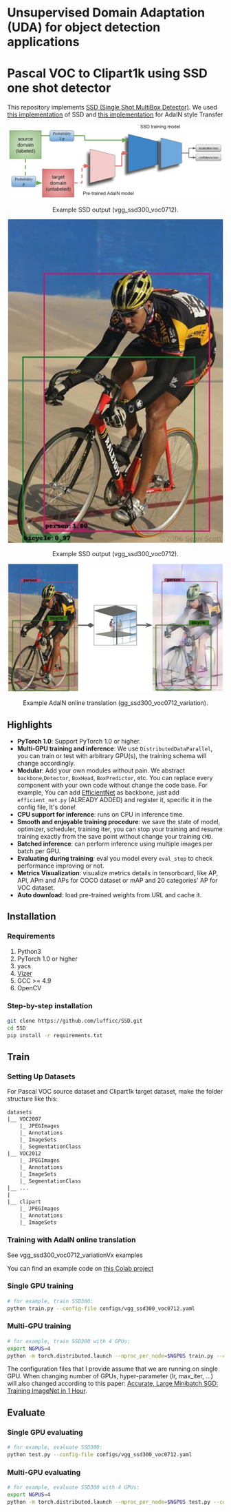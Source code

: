 # Unsupervised Domain Adaptation (UDA) for object detection applications 
# Pascal VOC to Clipart1k using SSD one shot detector

This repository implements [SSD (Single Shot MultiBox Detector)](https://arxiv.org/abs/1512.02325). 
We used [this implementation](https://github.com/lufficc/SSD) of SSD and  [this implementation](https://github.com/irasin/Pytorch_AdaIN) for AdaIN style Transfer 

<div align="center">
  <img src="LaTeX (usong CVPR 2018 Template)/Images/variation_architecture.jpg" width="500px" />
  <p>Example SSD output (vgg_ssd300_voc0712).</p>
</div>



<div align="center">
  <img src="figures/004545.jpg" width="500px" />
  <p>Example SSD output (vgg_ssd300_voc0712).</p>
</div>

<div align="center">
  <img src="figures/Domain_Transfer1.jpg" width="500px" />
  <p>Example AdaIN online translation (gg_ssd300_voc0712_variation).</p>
</div>



## Highlights

- **PyTorch 1.0**: Support PyTorch 1.0 or higher.
- **Multi-GPU training and inference**: We use `DistributedDataParallel`, you can train or test with arbitrary GPU(s), the training schema will change accordingly.
- **Modular**: Add your own modules without pain. We abstract `backbone`,`Detector`, `BoxHead`, `BoxPredictor`, etc. You can replace every component with your own code without change the code base. For example, You can add [EfficientNet](https://github.com/lukemelas/EfficientNet-PyTorch) as backbone, just add `efficient_net.py` (ALREADY ADDED) and register it, specific it in the config file, It's done!
- **CPU support for inference**: runs on CPU in inference time.
- **Smooth and enjoyable training procedure**: we save the state of model, optimizer, scheduler, training iter, you can stop your training and resume training exactly from the save point without change your training `CMD`.
- **Batched inference**: can perform inference using multiple images per batch per GPU.
- **Evaluating during training**: eval you model every `eval_step` to check performance improving or not.
- **Metrics Visualization**: visualize metrics details in tensorboard, like AP, APl, APm and APs for COCO dataset or mAP and 20 categories' AP for VOC dataset.
- **Auto download**: load pre-trained weights from URL and cache it.
## Installation
### Requirements

1. Python3
1. PyTorch 1.0 or higher
1. yacs
1. [Vizer](https://github.com/lufficc/Vizer)
1. GCC >= 4.9
1. OpenCV


### Step-by-step installation

```bash
git clone https://github.com/lufficc/SSD.git
cd SSD
pip install -r requirements.txt
```


## Train

### Setting Up Datasets

For Pascal VOC source dataset and Clipart1k target dataset, make the folder structure like this:
```
datasets
|__ VOC2007
    |_ JPEGImages
    |_ Annotations
    |_ ImageSets
    |_ SegmentationClass
|__ VOC2012
    |_ JPEGImages
    |_ Annotations
    |_ ImageSets
    |_ SegmentationClass
|__ ...
|
|__ clipart
    |_ JPEGImages
    |_ Annotations
    |_ ImageSets
```

### Training with AdaIN online translation

See vgg_ssd300_voc0712_variationVx examples

You can find an example code on [this Colab project](https://colab.research.google.com/drive/1ERFKUB5HYeFq_ZCb694morVPQUswN05v?authuser=1#scrollTo=0Xv-w33AME63)
### Single GPU training

```bash
# for example, train SSD300:
python train.py --config-file configs/vgg_ssd300_voc0712.yaml
```
### Multi-GPU training

```bash
# for example, train SSD300 with 4 GPUs:
export NGPUS=4
python -m torch.distributed.launch --nproc_per_node=$NGPUS train.py --config-file configs/vgg_ssd300_voc0712.yaml SOLVER.WARMUP_FACTOR 0.03333 SOLVER.WARMUP_ITERS 1000
```
The configuration files that I provide assume that we are running on single GPU. When changing number of GPUs, hyper-parameter (lr, max_iter, ...) will also changed according to this paper: [Accurate, Large Minibatch SGD: Training ImageNet in 1 Hour](https://arxiv.org/abs/1706.02677).

## Evaluate

### Single GPU evaluating

```bash
# for example, evaluate SSD300:
python test.py --config-file configs/vgg_ssd300_voc0712.yaml
```

### Multi-GPU evaluating

```bash
# for example, evaluate SSD300 with 4 GPUs:
export NGPUS=4
python -m torch.distributed.launch --nproc_per_node=$NGPUS test.py --config-file configs/vgg_ssd300_voc0712.yaml
```
